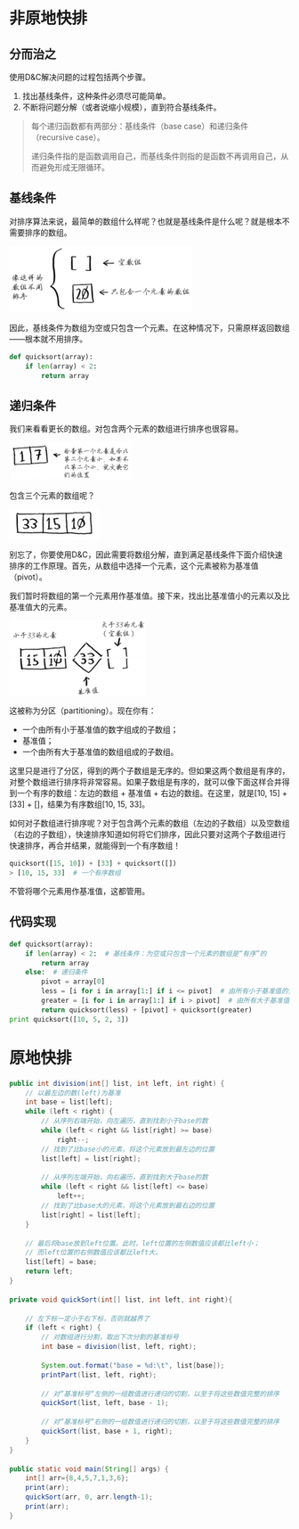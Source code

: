 # 非原地快排

## 分而治之

使用D&C解决问题的过程包括两个步骤。

1. 找出基线条件，这种条件必须尽可能简单。
2. 不断将问题分解（或者说缩小规模），直到符合基线条件。

> 每个递归函数都有两部分：基线条件（base case）和递归条件（recursive case）。
>
> 递归条件指的是函数调用自己，而基线条件则指的是函数不再调用自己，从而避免形成无限循环。



## 基线条件

对排序算法来说，最简单的数组什么样呢？也就是基线条件是什么呢？就是根本不需要排序的数组。

![1642403066220](../img/1642403066220.png)

因此，基线条件为数组为空或只包含一个元素。在这种情况下，只需原样返回数组——根本就不用排序。

```python
def quicksort(array):
    if len(array) < 2:
        return array
```

## 递归条件

我们来看看更长的数组。对包含两个元素的数组进行排序也很容易。

![1642403209154](../img/1642403209154.png)

包含三个元素的数组呢？

![1642403479733](../img/1642403479733.png)

别忘了，你要使用D&C，因此需要将数组分解，直到满足基线条件下面介绍快速排序的工作原理。首先，从数组中选择一个元素，这个元素被称为基准值（pivot）。

我们暂时将数组的第一个元素用作基准值。接下来，找出比基准值小的元素以及比基准值大的元素。

![1642403518053](../img/1642403518053.png)<br/>![1642403530529](../img/1642403530529.png)

这被称为分区（partitioning）。现在你有：

* 一个由所有小于基准值的数字组成的子数组；
* 基准值；
* 一个由所有大于基准值的数组组成的子数组。

这里只是进行了分区，得到的两个子数组是无序的。但如果这两个数组是有序的，对整个数组进行排序将非常容易。如果子数组是有序的，就可以像下面这样合并得到一个有序的数组：左边的数组 + 基准值 + 右边的数组。在这里，就是[10, 15] + [33] + []，结果为有序数组[10, 15, 33]。

如何对子数组进行排序呢？对于包含两个元素的数组（左边的子数组）以及空数组（右边的子数组），快速排序知道如何将它们排序，因此只要对这两个子数组进行快速排序，再合并结果，就能得到一个有序数组！

```python
quicksort([15, 10]) + [33] + quicksort([])
> [10, 15, 33]  # 一个有序数组
```

不管将哪个元素用作基准值，这都管用。



## 代码实现

```python
def quicksort(array):
    if len(array) < 2:  # 基线条件：为空或只包含一个元素的数组是“有序”的
        return array  
    else:  # 递归条件
        pivot = array[0]  
        less = [i for i in array[1:] if i <= pivot]  # 由所有小于基准值的元素组成的子数组
        greater = [i for i in array[1:] if i > pivot]  # 由所有大于基准值的元素组成的子数组
        return quicksort(less) + [pivot] + quicksort(greater)
print quicksort([10, 5, 2, 3])
```



# 原地快排

```java
public int division(int[] list, int left, int right) {
    // 以最左边的数(left)为基准
    int base = list[left];
    while (left < right) {
        // 从序列右端开始，向左遍历，直到找到小于base的数
        while (left < right && list[right] >= base)
            right--;
        // 找到了比base小的元素，将这个元素放到最左边的位置
        list[left] = list[right];

        // 从序列左端开始，向右遍历，直到找到大于base的数
        while (left < right && list[left] <= base)
            left++;
        // 找到了比base大的元素，将这个元素放到最右边的位置
        list[right] = list[left];
    }

    // 最后将base放到left位置。此时，left位置的左侧数值应该都比left小；
    // 而left位置的右侧数值应该都比left大。
    list[left] = base;
    return left;
}

private void quickSort(int[] list, int left, int right){

    // 左下标一定小于右下标，否则就越界了
    if (left < right) {
        // 对数组进行分割，取出下次分割的基准标号
        int base = division(list, left, right);

        System.out.format("base = %d:\t", list[base]);
        printPart(list, left, right);

        // 对“基准标号“左侧的一组数值进行递归的切割，以至于将这些数值完整的排序
        quickSort(list, left, base - 1);

        // 对“基准标号“右侧的一组数值进行递归的切割，以至于将这些数值完整的排序
        quickSort(list, base + 1, right);
    }
}

public static void main(String[] args) {
    int[] arr={8,4,5,7,1,3,6};
    print(arr);
    quickSort(arr, 0, arr.length-1);    
    print(arr);
}
```

